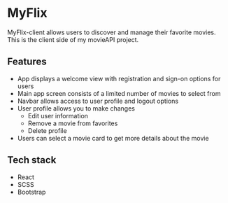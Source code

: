 # MyFlix

MyFlix-client allows users to discover and manage their favorite movies. This is the client side of my movieAPI project.

## Features

- App displays a welcome view with registration and sign-on options for users
- Main app screen consists of a limited number of movies to select from
- Navbar allows access to user profile and logout options
- User profile allows you to make changes
  - Edit user information
  - Remove a movie from favorites
  - Delete profile
- Users can select a movie card to get more details about the movie

## Tech stack

- React
- SCSS
- Bootstrap
